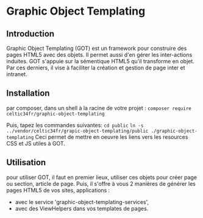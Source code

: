
Graphic Object Templating
=========================

Introduction
------------
Graphic Object Templating (GOT) est un framework pour construire des pages HTML5 avec des objets. Il permet aussi d'en gérer les inter-actions induites.
GOT s'appuie sur la sémentique HTML5 qu'il transforme en objet. Par ces derniers, il vise à faciliter la création et gestion de page inter et intranet.

Installation
------------
par composer, dans un shell à la racine de votre projet :
``composer require celtic34fr/graphic-object-templating``
    
Puis, tapez les commandes suivantes:
``cd public``
``ln -s ../vendor/celtic34fr/grapic-object-templating/public ./graphic-object-templating``
Ceci permet de mettre en oeuvre les liens vers les resources CSS et JS utiles à GOT.

Utilisation
-----------
pour utiliser GOT, il faut en premier lieux, utiliser ces objets pour créer page ou section, article de page.
Puis, il s'offre à vous 2 manières de générer les pages HTML5 de vos sites, applications :
* avec le service 'graphic-object-templating-services',
* avec des ViewHelpers dans vos templates de pages.